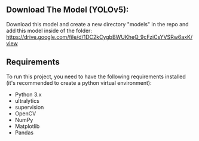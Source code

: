 ## Download The Model (YOLOv5): 
Download this model and create a new directory "models" in the repo and add this model inside of the folder:  
https://drive.google.com/file/d/1DC2kCygbBWUKheQ_9cFziCsYVSRw6axK/view  

## Requirements  
To run this project, you need to have the following requirements installed (it's recommended to create a python virtual environment):

- Python 3.x
- ultralytics
- supervision
- OpenCV
- NumPy
- Matplotlib
- Pandas
